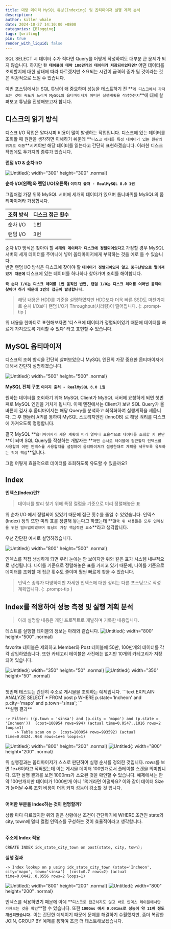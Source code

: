 ```yaml
---
title: 대량 데이터 MySQL 튜닝(Indexing) 및 옵티마이저 실행 계획 분석
description: 
author: killer whale
date: 2024-10-27 14:10:00 +0800
categories: [Blogging]
tags: [writing]
pin: true
render_with_liquid: false
---
```


SQL SELECT 시 데이터 수가 적다면 Query를 어떻게 작성하여도 대부분 큰 문제가 되지 않습니다. 하지만 **`한 테이블에 대략 100만개의 데이터가 저장되어있다면?`** 어떤 데이터를 조회할지에 대한 상태에 따라 다르겠지만 소요되는 시간이 급격히 증가 될 것이라는 것은 직감적으로 느낄 수 있습니다.<br/> 

이번 포스팅에서는 SQL 튜닝이 왜 중요하며 성능을 테스트하기 전 **`왜 디스크에서 가져오는 것이 속도가 느리며 MySQL의 옵티마이저가 어떠한 실행계획을 작성하는지`**에 대해 살펴보고 튜닝을 진행해보고자 합니다.

## 디스크의 읽기 방식

디스크 I/O 작업은 알다시피 비용이 많이 발생하는 작업입니다. 디스크에 있는 데이터를 조회할 때 원판을 생각하면 이해하기 쉬운데 **`디스크 헤더를 특정 데이터가 있는 원판의 위치로 이동`**시켜야만 해당 데이터를 읽는다고 간단히 표현하겠습니다. 이러한 디스크 작업에도 두가지의 종류가 있습니다.

**랜덤 I/O & 순차 I/O**

![Untitled](https://killerwhale1125.github.io/assets/img/post/io_image.png){: width="300" height="300" .normal}

**순차 I/O(왼쪽)와 랜덤 I/O(오른쪽)** **`이미지 출처 - RealMySQL 8.0 1권`**

그림처럼 가장 위쪽 MySQL 서버에 세개의 데이터가 있으며 톱니바퀴를 MySQL의 옵티마이저라 가정합시다. 


| 조회 방식  | 디스크 접근 횟수 |
|:-------|:----------|
| 순차 I/O | 1번        |
| 랜덤 I/O | 3번        |

순차 I/O 방식은 찾아야 할 **`세개의 데이터가 디스크에 정렬되어있다고`** 가정할 경우 MySQL 서버의 세개 데이터를 주머니에 넣어 옵티마이저에게 부탁하는 것을 예로 들 수 있습니다.
<br/>
반면 랜덤 I/O 방식은 디스크에 찾아야 할 **`데이터가 정렬되어있지 않고 중구난방으로 떨어져있기 때문에`** 디스크에 있는 데이터를 하나하나 찾아가며 조회를 해야합니다.

**`즉 순차 I/O는 디스크 헤더를 1번 움직인 반면, 랜덤 I/O는 디스크 헤더를 여러번 움직여 찾아야 하기 때문에 3번의 접근이 발생합니다.`**

> 해당 내용은 HDD를 기준을 설명하였지만 HDD보다 더욱 빠른 SSD도 마찬가지로 순차 I/O보다 랜덤 I/O가 Throughput(처리량)이 떨어집니다.
{: .prompt-tip }

위 내용을 한마디로 표현해보자면 '디스크에 데이터가 정렬되어있기 때문에 데이터를 빠르게 가져오도록 계획할 수 있다' 라고 표현할 수 있습니다.

## MySQL 옵티마이저

디스크의 조회 방식을 간단히 살펴보았으니 MySQL 엔진의 가장 중요한 옵티마이저에 대해서 간단히 설명하겠습니다.

![Untitled](https://killerwhale1125.github.io/assets/img/post/mysql_structure.png){: width="500" height="500" .normal}

**MySQL 전체 구조** **`이미지 출처 - RealMySQL 8.0 1권`**

원하는 데이터를 조회하기 위해 MySQL Client가 MySQL 서버에 요청하게 되면 첫번째로 MySQL 엔진을 거치게 됩니다. 이때 엔진에서는 Client가 보낸 SQL Query가 올바른지 검사 후 옵티마이저는 해당 Query를 분석하고 최적화하여 실행계획을 세웁니다.
그 후 핸들러 API를 통하여 MySQL 스토리지엔진 (InnoDB) 로 해당 쿼리를 디스크에 가져오도록 명령합니다.<br/>

결국 MySQL **`옵티마이저가 세운 계획에 따라 얼마나 효율적으로 데이터를 조회할 지 판단`**이 되며 SQL Query를 작성하는 개발자는 **`어떤 순서로 테이블에 접근할지 인덱스를 사용할지 어떤 인덱스를 사용할지를 설정하여 옵티마이저가 설정한대로 계획을 세우도록 유도하는 것이 핵심`**입니다.

그럼 어떻게 효율적으로 데이터를 조회하도록 유도할 수 있을까요?


## Index

**인덱스(Index)란?**
> 데이터를 빨리 찾기 위해 특정 컬럼을 기준으로 미리 정렬해놓은 표

위 순차 I/O 에서 정렬되어 있었기 때문에 접근 횟수를 줄일 수 있었습니다. 인덱스(Index) 정의 또한 미리 표를 정렬해 놓는다고 하였는데 **`결국 위 내용들은 모두 인덱싱을 위한 빌드업이였으며 튜닝의 가장 핵심적인 요소`**라고 생각합니다. 

우선 간단한 예시로 설명하겠습니다.

![Untitled](https://killerwhale1125.github.io/assets/img/post/index_sample.png){: width="800" height="500" .normal}

인덱스를 직접 생성하게 되면 우리 눈에는 안 보이지만 위와 같은 표가 시스템 내부적으로 생성됩니다. 나이를 기준으로 정렬해놓은 표를 가지고 있기 때문에, 나이를 기준으로 데이터를 조회할 때 접근 횟수도 줄이며 훨씬 빠르게 찾을 수 있습니다.

> 인덱스 종류가 다양하지만 자세한 인덱스에 대한 정리는 다른 포스팅으로 작성 계획입니다.
{: .prompt-tip }


## Index를 적용하여 성능 측정 및 실행 계획 분석

> 아래 설명할 내용은 개인 프로젝트로 개발하며 기록한 내용입니다.

테스트를 실행할 테이블의 정보는 아래와 같습니다.
![Untitled](https://killerwhale1125.github.io/assets/img/post/index_test.png){: width="800" height="500" .normal}

favorite 테이블은 제외하고 Member와 Post 테이블에 50만, 100만개의 데이터를 각각 삽입하였습니다. 또한 카테고리 테이블은 사진에는 없지만 10개의 카테고리가 저장되어 있습니다. 

![Untitled](https://killerwhale1125.github.io/assets/img/post/member_count.png){: width="350" height="50" .normal}
![Untitled](https://killerwhale1125.github.io/assets/img/post/post_count.png){: width="350" height="50" .normal}

<br/>
첫번째 테스트는 간단히 주소로 게시물을 조회하는 예제입니다.
```text
EXPLAIN ANALYZE SELECT * FROM post p 
WHERE
    p.state='Incheon'
    and p.city='mapo'
    and p.town='sinsa';
```
<br/>
**실행 결과**

```text
-> Filter: ((p.town = 'sinsa') and (p.city = 'mapo') and (p.state = 'Incheon'))  (cost=100954 rows=994) (actual time=0.0547..1016 rows=2 loops=1)
    -> Table scan on p  (cost=100954 rows=993592) (actual time=0.0424..968 rows=1e+6 loops=1)
```

![Untitled](https://killerwhale1125.github.io/assets/img/post/query_excute1.png){: width="800" height="200" .normal}
![Untitled](https://killerwhale1125.github.io/assets/img/post/query_execute1_ms.png){: width="800" height="200" .normal}

위 실행결과는 옵티마이저가 스스로 판단하여 실행 순서를 정의한 것입니다. rows를 보면 1e+6이라고 적혀있는데 이는 게시물 데이터 100만개로서 풀테이블 스캔을 의미합니다. 또한 실행 결과를 보면 1000ms가 소요된 것을 확인할 수 있습니다. 예제에서는 만약 100만개지만 데이터가 1000만개 아니 1억개라면 어떨까요? 
이와 같이 데이터 Size가 늘어날 수록 조회 비용이 더욱 커져 성능이 감소할 것 입니다. <br/><br/>

**어떠한 부분을 Index하는 것이 현명할까?**

상황 마다 다르겠지만 위와 같은 상황에선 조건이 간단하기에 WHERE 조건인 state와 city, town에 멀티 컬럼 인덱스를 구성하는 것이 효율적이라고 생각합니다.
<br/><br/>

**주소에 Index 적용**

```text
CREATE INDEX idx_state_city_town on post(state, city, town);
```

**실행 결과**

```text
-> Index lookup on p using idx_state_city_town (state='Incheon', city='mapo', town='sinsa')  (cost=0.7 rows=2) (actual time=0.0442..0.0556 rows=2 loops=1)
```

![Untitled](https://killerwhale1125.github.io/assets/img/post/query_execute2.png){: width="800" height="200" .normal}
![Untitled](https://killerwhale1125.github.io/assets/img/post/query_execute2_ms.png){: width="800" height="200" .normal}



인덱스를 적용하였기 때문에 아예 **`디스크로 접근하지도 않고 바로 인덱스 테이블에서만 가져오는 것을 확인`**할 수 있습니다. 또한 **`1000ms 에서 0.091ms로 성능이 약 11배 정도 개선되었습니다.`** 
이는 간단한 예제이기 때문에 문제를 해결하기 수월했지만, 좀더 복잡한 JOIN, GROUP BY 예제를 통하여 조금 더 테스트해보겠습니다.
